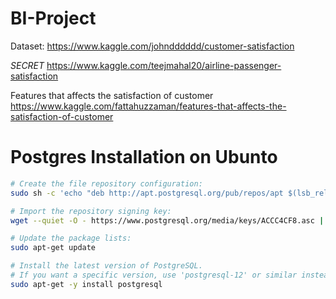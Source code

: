 # BI-Project

Dataset:
https://www.kaggle.com/johndddddd/customer-satisfaction

*SECRET*
https://www.kaggle.com/teejmahal20/airline-passenger-satisfaction

Features that affects the satisfaction of customer
https://www.kaggle.com/fattahuzzaman/features-that-affects-the-satisfaction-of-customer

# Postgres Installation on Ubunto

```sh
# Create the file repository configuration:
sudo sh -c 'echo "deb http://apt.postgresql.org/pub/repos/apt $(lsb_release -cs)-pgdg main" > /etc/apt/sources.list.d/pgdg.list'

# Import the repository signing key:
wget --quiet -O - https://www.postgresql.org/media/keys/ACCC4CF8.asc | sudo apt-key add -

# Update the package lists:
sudo apt-get update

# Install the latest version of PostgreSQL.
# If you want a specific version, use 'postgresql-12' or similar instead of 'postgresql':
sudo apt-get -y install postgresql
```